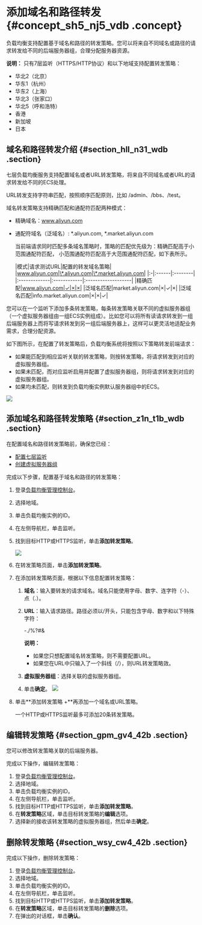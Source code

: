 # 添加域名和路径转发 {#concept_sh5_nj5_vdb .concept}

负载均衡支持配置基于域名和路径的转发策略。您可以将来自不同域名或路径的请求转发给不同的后端服务器组，合理分配服务器资源。

**说明：** 只有7层监听（HTTPS/HTTP协议）和以下地域支持配置转发策略：

-   华北2（北京）
-   华东1（杭州）
-   华东2（上海）
-   华北3（张家口）
-   华北5（呼和浩特）
-   香港
-   新加坡
-   日本

## 域名和路径转发介绍 {#section_hll_n31_wdb .section}

七层负载均衡服务支持配置域名或者URL转发策略，将来自不同域名或者URL的请求转发给不同的ECS处理。

URL转发支持字符串匹配，按照顺序匹配原则，比如 /admin、/bbs、/test。

域名转发策略支持精确匹配和通配符匹配两种模式：

-   精确域名：www.aliyun.com
-   通配符域名（泛域名）: \*.aliyun.com, \*.market.aliyun.com

    当前端请求同时匹配多条域名策略时，策略的匹配优先级为：精确匹配高于小范围通配符匹配， 小范围通配符匹配高于大范围通配符匹配，如下表所示。

    |模式|请求测试URL|配置的转发域名策略|
|www.aliyun.com|\*.aliyun.com|\*.market.aliyun.com|
    |:-|:------|:--------|
    |:-------------|:------------|:-------------------|
    |精确匹配|www.aliyun.com|✓|×|×|
    |泛域名匹配|market.aliyun.com|×|✓|×|
    |泛域名匹配|info.market.aliyun.com|×|×|✓|


您可以在一个监听下添加多条转发策略，每条转发策略关联不同的虚拟服务器组（一个虚拟服务器组由一组ECS实例组成）。比如您可以将所有读请求转发到一组后端服务器上而将写请求转发到另一组后端服务器上，这样可以更灵活地适配业务需求，合理分配资源。

如下图所示，在配置了转发策略后，负载均衡系统将按照以下策略转发前端请求：

-   如果能匹配到相应监听关联的转发策略，则按转发策略，将请求转发到对应的虚拟服务器组。
-   如果未匹配，而对应监听启用并配置了虚拟服务器组，则将请求转发到对应的虚拟服务器组。
-   如果均未匹配，则转发到负载均衡实例默认服务器组中的ECS。

![](http://static-aliyun-doc.oss-cn-hangzhou.aliyuncs.com/assets/img/4135/15369988692798_zh-CN.png)

## 添加域名和路径转发策略 {#section_z1n_t1b_wdb .section}

在配置域名和路径转发策略前，确保您已经：

-   [配置七层监听](intl.zh-CN/用户指南（旧版，即将下线）/监听/七层监听/配置七层监听.md#)
-   [创建虚拟服务器组](intl.zh-CN/用户指南（旧版，即将下线）/后端服务器/创建虚拟服务器组.md#)

完成以下步骤，配置基于域名和路径的转发策略：

1.  登录[负载均衡管理控制台](https://slbnext.console.aliyun.com/slb)。
2.  选择地域。
3.  单击负载均衡实例的ID。
4.  在左侧导航栏，单击监听。
5.  找到目标HTTP或HTTPS监听，单击**添加转发策略**。

    ![](http://static-aliyun-doc.oss-cn-hangzhou.aliyuncs.com/assets/img/4135/15369988696421_zh-CN.png)

6.  在转发策略页面，单击**添加转发策略**。
7.  在添加转发策略页面，根据以下信息配置转发策略：

    1.  **域名**：输入要转发的请求域名。域名只能使用字母、数字、连字符（-）、点（.）。
    2.  **URL**：输入请求路径。路径必须以/开头，只能包含字母、数字和以下特殊字符：

        -./%?\#&

        **说明：** 

        -   如果您只想配置域名转发策略，则不需要配置URL。
        -   如果您在URL中只输入了一个斜线（/），则URL转发策略效。
    3.  **虚拟服务器组**：选择关联的虚拟服务器组。
    4.  单击**确定**。
    ![](http://static-aliyun-doc.oss-cn-hangzhou.aliyuncs.com/assets/img/4135/15369988692804_zh-CN.png)

8.  单击**添加转发策略 +**再添加一个域名或URL策略。

    一个HTTP或HTTPS监听最多可添加20条转发策略。


## 编辑转发策略 {#section_gpm_gv4_42b .section}

您可以修改转发策略关联的后端服务器。

完成以下操作，编辑转发策略：

1.  登录[负载均衡管理控制台](https://slbnext.console.aliyun.com/slb)。
2.  选择地域。
3.  单击负载均衡实例的ID。
4.  在左侧导航栏，单击监听。
5.  找到目标HTTP或HTTPS监听，单击**添加转发策略**。
6.  在**转发策略**区域，单击目标转发策略的**编辑**选项。
7.  选择新的接收该转发策略的虚拟服务器组，然后单击**确定**。

## 删除转发策略 {#section_wsy_cw4_42b .section}

完成以下操作，删除转发策略：

1.  登录[负载均衡管理控制台](https://slbnext.console.aliyun.com/slb)。
2.  选择地域。
3.  单击负载均衡实例的ID。
4.  在左侧导航栏，单击监听。
5.  找到目标HTTP或HTTPS监听，单击**添加转发策略**。
6.  在**转发策略**区域，单击目标转发策略的**删除**选项。
7.  在弹出的对话框，单击**确认**。

